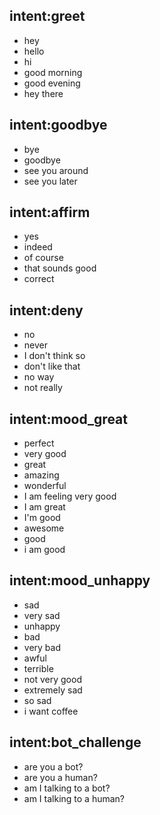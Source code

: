 ## intent:greet
- hey
- hello
- hi
- good morning
- good evening
- hey there

## intent:goodbye
- bye
- goodbye
- see you around
- see you later

## intent:affirm
- yes
- indeed
- of course
- that sounds good
- correct

## intent:deny
- no
- never
- I don't think so
- don't like that
- no way
- not really

## intent:mood_great
- perfect
- very good
- great
- amazing
- wonderful
- I am feeling very good
- I am great
- I'm good
- awesome
- good
- i am good

## intent:mood_unhappy
- sad
- very sad
- unhappy
- bad
- very bad
- awful
- terrible
- not very good
- extremely sad
- so sad
- i want coffee

## intent:bot_challenge
- are you a bot?
- are you a human?
- am I talking to a bot?
- am I talking to a human?
